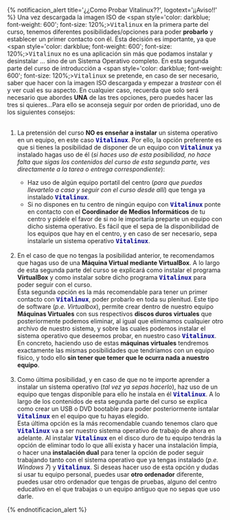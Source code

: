 {% notificacion_alert title='¿¿Como Probar Vitalinux??', logotext='¡¡Aviso!!' %}
Una vez descargada la imagen ISO de <span style='color: darkblue; font-weight: 600'; font-size: 120%;><tt>Vitalinux</tt></span> en la primera parte del curso, tenemos diferentes posibilidades/opciones para poder <b>probarlo</b> y establecer un primer contacto con él.  Ésta decisión es importante, ya que <span style='color: darkblue; font-weight: 600'; font-size: 120%;><tt>Vitalinux</tt></span> no es una aplicación sin más que podamos instalar y desinstalar ... sino de un Sistema Operativo completo. En esta segunda parte del curso de introducción a <span style='color: darkblue; font-weight: 600'; font-size: 120%;><tt>Vitalinux</tt></span> se pretende, en caso de ser necesario, saber que hacer con la imagen ISO descargada y empezar a <em>trastear</em> con él y ver cual es su aspecto. En cualquier caso, recuerda que solo será necesario que abordes <b>UNA</b> de las tres opciones, pero puedes hacer las tres si quieres...Para ello se aconseja seguir por orden de prioridad, uno de los siguientes consejos:
<br/><br/>
<ol>
<li>
La pretensión del curso <b>NO es enseñar a instalar</b> un sistema operativo en un equipo, en este caso <span style='color: darkblue; font-weight: 600'; font-size: 120%;><tt>Vitalinux</tt></span>.  Por ello, la opción preferente es que si tienes la posibilidad de disponer de un equipo con <span style='color: darkblue; font-weight: 600'; font-size: 120%;><tt>Vitalinux</tt></span> ya instalado hagas uso de él (<em>si haces uso de esta posibilidad, no hace falta que sigas los contenidos del curso de esta segunda parte, ves directamente a la tarea o entrega correspondiente</em>):
</li>
<ul>
<li>Haz uso de algún equipo portatil del centro (<em>para que puedas llevartelo a casa y seguir con el curso desde allí</em>) que tenga ya instalado <span style='color: darkblue; font-weight: 600'; font-size: 120%;><tt>Vitalinux</tt></span>.
</li>
<li>Si no dispones en tu centro de ningún equipo con <span style='color: darkblue; font-weight: 600'; font-size: 120%;><tt>Vitalinux</tt></span> ponte en contacto con el <b>Coordinador de Medios Informáticos</b> de tu centro y pídele el favor de si no le importaría preparte un equipo con dicho sistema operativo.  Es fácil que el sepa de la disponibilidad de los equipos que hay en el centro, y en caso de ser necesario, sepa instalarle un sistema operativo <span style='color: darkblue; font-weight: 600'; font-size: 120%;><tt>Vitalinux</tt></span>.
</li>
</ul>
<br/>
<li>En el caso de que no tengas la posibilidad anterior, te recomendamos que hagas uso de una <b>Máquina Virtual mediante VirtualBox</b>.  A lo largo de esta segunda parte del curso se explicará como instalar el programa <b>VirtualBox</b> y como instalar sobre dicho programa <span style='color: darkblue; font-weight: 600'; font-size: 120%;><tt>Vitalinux</tt></span> para poder seguir con el curso.
<br>
Ésta segunda opción es la más recomendable para tener un primer contacto con <span style='color: darkblue; font-weight: 600'; font-size: 120%;><tt>Vitalinux</tt></span>, poder probarlo en toda su plenitud.  Este tipo de software (<em>p.e. Virtualbox</em>), permite crear dentro de nuestro equipo <b>Máquinas Virtuales</b> con sus respectivos <b>discos duros virtuales</b> que posteriormente podemos eliminar, al igual que eliminamos cualquier otro archivo de nuestro sistema, y sobre las cuales podemos instalar el sistema operativo que deseemos probar, en nuestro caso <span style='color: darkblue; font-weight: 600'; font-size: 120%;><tt>Vitalinux</tt></span>.   En concreto, haciendo uso de estas <b>máquinas virtuales</b> tendremos exactamente las mismas posibilidades que tendríamos con un equipo físico, y todo ello <b>sin tener que temer que le ocurra nada a nuestro equipo</b>.
</li>
<br>
<li>Como última posibilidad, y en caso de que no te importe aprender a instalar un sistema operativo (<em>tal vez ya sepas hacerlo</em>), haz uso de un equipo que tengas disponible para ello he instala en él <span style='color: darkblue; font-weight: 600'; font-size: 120%;><tt>Vitalinux</tt></span>.  A lo largo de los contenidos de esta segunda parte del curso se explica como crear un USB o DVD bootable para poder posteriormente isntalar <span style='color: darkblue; font-weight: 600'; font-size: 120%;><tt>Vitalinux</tt></span> en el equipo que tu hayas elegido.
<br>
Esta última opción es la más recomendable cuando tenemos claro que <span style='color: darkblue; font-weight: 600'; font-size: 120%;><tt>Vitalinux</tt></span> va a ser nuestro sistema operativo de trabajo de ahora en adelante.  Al instalar <span style='color: darkblue; font-weight: 600'; font-size: 120%;><tt>Vitalinux</tt></span> en el disco duro de tu equipo tendrás la opción de eliminar todo lo que allí exista y hacer una instalación limpia, o hacer una <b>instalación dual</b> para tener la opción de poder seguir trabajando tanto con el sistema operativo que ya tengas instalado (<em>p.e. Windows 7</em>) y <span style='color: darkblue; font-weight: 600'; font-size: 120%;><tt>Vitalinux</tt></span>.  Si deseas hacer uso de esta opción y dudas si usar tu equipo personal, puedes usar <b>otro ordenador</b> diferente, puedes usar otro ordenador que tengas de pruebas, alguno del centro educativo en el que trabajas o un equipo antiguo que no sepas que uso darle.
</li>
</ol>
{% endnotificacion_alert %}


















